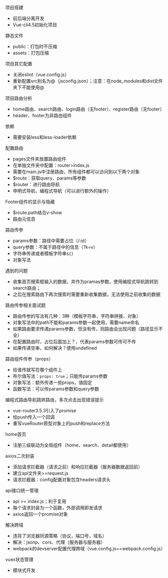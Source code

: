 项目搭建

* 前后端分离开发
* Vue-cli4.5初始化项目

静态文件

* public：打包时不压缩
* assets：打包压缩

项目其它配置

* 关闭eslint（vue.config.js）
* 重新配置src别名为@（jsconfig.json）；注意：在node_modules和dist文件夹下不能使用@

项目路由分析

* home路由、search路由、login路由（无footer）、register路由（无footer）
* header、footer为非路由组件

依赖

* 需要安装less和less-loader依赖

配置路由

* pages文件夹放置路由组件
* 在单独文件夹中配置：router>index.js
* 需要在main.js中注册路由，所有组件都可以访问到以下两个对象
* $route：获取query、params等参数
* $router：进行路由导航
* 申明式导航、编程式导航（可以进行额外的操作）

Footer组件的显示与隐藏

* $route.path结合v-show
* 路由元信息

路由传参

* params参数：路径中需要占位（/:id）
* query参数：不属于路径中的信息（?k=v）
* 字符串传递或者模板字符串`${}`
* 对象写法

遇到的问题

* 收集首页搜索框输入的数据，并作为pramas参数，使用编程式导航跳转到search路由；
* 之后在搜索路由下再次搜索时需要重新收集数据，无法使用之前收集的数据

路由传参相关面试题

* 路由传参的写法有几种：3种（模板字符串、字符串拼接、对象）
* 对象写法中的path不能和params参数一起使用，需要name命名
* 如果路由要求传递params参数，但没有传，则路由会出现问题（路径显示不全）
* 在配置路由时，占位后面加上？，代表params参数可传可不传
* 如果传递空串，如何解决？使用undefined

路由组件传参（props）

* 给谁传就写在哪个组件上
* 布尔值写法：`props: true`；只能传params参数
* 对象写法：额外传递一些props，值固定
* 函数写法：可以传params参数和query参数

编程式路由导航跳转路由，多次点击出现错误提示

* vue-router3.5.3引入了promise
* 给push传入一个回调
* 重写vueRouter原型对象上的push和replace方法

home首页

* 注册三级联动为全局组件（home、search、detail都使用）

axios二次封装

* 添加请求拦截器（请求之前）和响应拦截器（服务器数据返回前）
* 建立api文件夹>=request.js
* 请求拦截器：config配置对象包含headers请求头

api接口统一管理

* api >= index.js；利于复用
* 每个请求封装为一个函数，外部调用即发请求
* axios返回一个promise对象

解决跨域

* 违背了浏览器同源策略（协议，端口号，域名）
* 解决：jsonp、cors、代理（服务器与服务器）
* webpack的devserver配置代理跨域（vue.config.js==webpack.config.js）

vuex状态管理

* 模块式开发